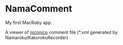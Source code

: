 NamaComment
===========

My first MacRuby app.

A viewer of [niconico](http://www.nicovideo.jp/) comment file
(*.xml generated by Namaroku/KakorokuRecorder)
